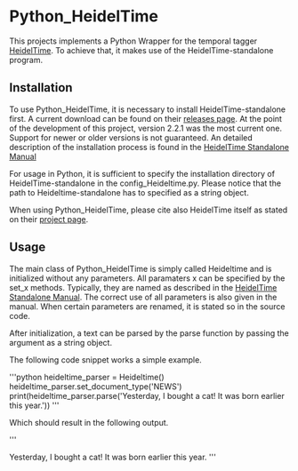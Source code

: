 # Python_HeidelTime
This projects implements a Python Wrapper for the temporal tagger [HeidelTime](https://github.com/HeidelTime/heideltime). To achieve that, it makes use of the HeidelTime-standalone program.

## Installation
To use Python_HeidelTime, it is necessary to install HeidelTime-standalone first. A current download can be found on their [releases page](https://github.com/HeidelTime/heideltime/releases). At the point of the development of this project, version 2.2.1 was the most current one. Support for newer or older versions is not guaranteed. An detailed description of the installation process is found in the [HeidelTime Standalone Manual](https://gate.ac.uk/gate/plugins/Tagger_GATE-Time/doc/HeidelTime-Standalone-Manual.pdf)

For usage in Python, it is sufficient to specify the installation directory of HeidelTime-standalone in the config_Heideltime.py. Please notice that the path to Heideltime-standalone has to specified as a string object.

When using Python_HeidelTime, please cite also HeidelTime itself as stated on their [project page](https://github.com/HeidelTime/heideltime).

## Usage
The main class of Python_HeidelTime is simply called Heideltime and is initialized without any parameters.
All paramaters x can be specified by the set_x methods. Typically, they are named as described in the [HeidelTime Standalone Manual](https://gate.ac.uk/gate/plugins/Tagger_GATE-Time/doc/HeidelTime-Standalone-Manual.pdf). The correct use of all parameters is also given in the manual. When certain parameters are renamed, it is stated so in the source code.

After initialization, a text can be parsed by the parse function by passing the argument as a string object.

The following code snippet works a simple example.

'''python
heideltime_parser = Heideltime()
heideltime_parser.set_document_type('NEWS')
print(heideltime_parser.parse('Yesterday, I bought a cat! It was born earlier this year.'))
'''

Which should result in the following output.

'''
<?xml version="1.0"?>
<!DOCTYPE TimeML SYSTEM "TimeML.dtd">
<TimeML>
<TIMEX3 tid="t1" type="DATE" value="2019-06-13">Yesterday</TIMEX3>, I bought a cat! It was born <TIMEX3 tid="t3" type="DATE" value="2019" mod="START">earlier this year</TIMEX3>.
</TimeML>
'''
